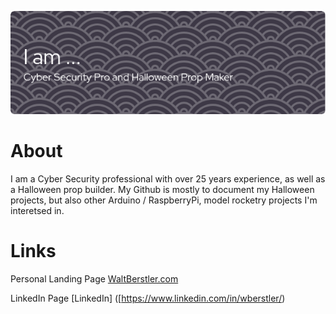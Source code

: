 ![Header pic](https://github.com/demonbrew/demonbrew/blob/main/assets/github-header-image.png)

# About
I am a Cyber Security professional with over 25 years experience, as well as a Halloween prop builder. My Github is mostly to document my Halloween projects, but also other Arduino / RaspberryPi, model rocketry projects I'm interetsed in.

# Links
Personal Landing Page [WaltBerstler.com](https://waltberstler.com)

LinkedIn Page [LinkedIn] ([https://www.linkedin.com/in/wberstler/)

